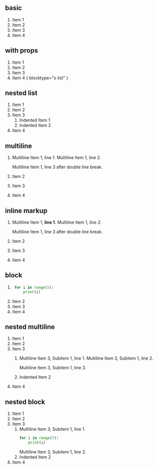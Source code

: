 ## basic

1. Item 1
2. Item 2
3. Item 3
4. Item 4

## with props

1. Item 1
2. Item 2
3. Item 3
4. Item 4
{ blocktype="o list" }

## nested list

1. Item 1
2. Item 2
3. Item 3
    1. Indented Item 1
    2. Indented Item 2
4. Item 4

## multiline 
1. Multiline Item 1, line 1.
   Multiline Item 1, line 2.
   
   Multiline Item 1, line 3 after double line break.
2. Item 2
3. Item 3
4. Item 4


## inline markup

1. Multiline Item 1, **line 1.**
   Multiline Item 1, _line 2._
   
   Multiline Item 1, line 3 after double line break.
2. Item 2
3. Item 3
4. Item 4

## block

1. ```python
    for i in range(5):
        print(i)
    ```
2. Item 2
3. Item 3
4. Item 4


## nested multiline

1. Item 1
2. Item 2
3. Item 3
    1. Multiline Item 3, Subitem 1, line 1.
       Multiline Item 3, Subitem 1, line 2.
       
       Multiline Item 3, Subitem 1, line 3.
    2. Indented Item 2
4. Item 4


## nested block

1. Item 1
2. Item 2
3. Item 3
    1. Multiline Item 3, Subitem 1, line 1.
        ```python
        for i in range(5):
            print(i)
        ```
       Multiline Item 3, Subitem 1, line 2.
    2. Indented Item 2
4. Item 4